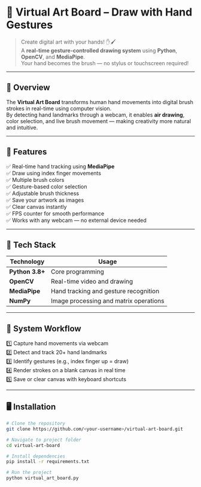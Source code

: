 # 🎨 Virtual Art Board – Draw with Hand Gestures

> Create digital art with your hands! ✋🖌️  
> A **real-time gesture-controlled drawing system** using **Python**, **OpenCV**, and **MediaPipe**.  
> Your hand becomes the brush — no stylus or touchscreen required!

---

## 🧠 Overview

The **Virtual Art Board** transforms human hand movements into digital brush strokes in real-time using computer vision.  
By detecting hand landmarks through a webcam, it enables **air drawing**, color selection, and live brush movement — making creativity more natural and intuitive.

---

## 🚀 Features

✅ Real-time hand tracking using **MediaPipe**  
✅ Draw using index finger movements  
✅ Multiple brush colors  
✅ Gesture-based color selection  
✅ Adjustable brush thickness  
✅ Save your artwork as images  
✅ Clear canvas instantly  
✅ FPS counter for smooth performance  
✅ Works with any webcam — no external device needed  

---

## 🧰 Tech Stack

| Technology | Usage |
|-------------|--------|
| **Python 3.8+** | Core programming |
| **OpenCV** | Real-time video and drawing |
| **MediaPipe** | Hand tracking and gesture recognition |
| **NumPy** | Image processing and matrix operations |

---

## 🧩 System Workflow

1️⃣ Capture hand movements via webcam  
2️⃣ Detect and track 20+ hand landmarks  
3️⃣ Identify gestures (e.g., index finger up = draw)  
4️⃣ Render strokes on a blank canvas in real time  
5️⃣ Save or clear canvas with keyboard shortcuts  

---

## 🖥️ Installation

```bash
# Clone the repository
git clone https://github.com/<your-username>/virtual-art-board.git

# Navigate to project folder
cd virtual-art-board

# Install dependencies
pip install -r requirements.txt

# Run the project
python virtual_art_board.py
